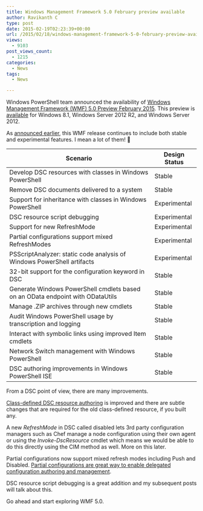 ```yaml
---
title: Windows Management Framework 5.0 February preview available
author: Ravikanth C
type: post
date: 2015-02-19T02:23:39+00:00
url: /2015/02/18/windows-management-framework-5-0-february-preview-available/
views:
  - 9103
post_views_count:
  - 1215
categories:
  - News
tags:
  - News

---
```

Windows PowerShell team announced the availability of [Windows Management Framework (WMF) 5.0 Preview February 2015][1]. This preview is [available][2] for Windows 8.1, Windows Server 2012 R2, and Windows Server 2012.

As [announced earlier][3], this WMF release continues to include both stable and experimental features. I mean a lot of them! 🙂

| **Scenario**                                                 | **Design Status** |
| ------------------------------------------------------------ | ----------------- |
| Develop DSC resources with classes in Windows PowerShell     | Stable            |
| Remove DSC documents delivered to a system                   | Stable            |
| Support for inheritance with classes in Windows PowerShell   | Experimental      |
| DSC resource script debugging                                | Experimental      |
| Support for new RefreshMode                                  | Experimental      |
| Partial configurations support mixed RefreshModes            | Experimental      |
| PSScriptAnalyzer: static code analysis of Windows PowerShell artifacts | Experimental      |
| 32-bit support for the configuration keyword in DSC          | Stable            |
| Generate Windows PowerShell cmdlets based on an OData endpoint with ODataUtils | Stable            |
| Manage .ZIP archives through new cmdlets                     | Stable            |
| Audit Windows PowerShell usage by transcription and logging  | Stable            |
| Interact with symbolic links using improved Item cmdlets     | Stable            |
| Network Switch management with Windows PowerShell            | Stable            |
| DSC authoring improvements in Windows PowerShell ISE         | Stable            |

From a DSC point of view, there are many improvements.

[Class-defined DSC resource authoring][4] is improved and there are subtle changes that are required for the old class-defined resource, if you built any.

A new _RefreshMode_ in DSC called disabled lets 3rd party configuration managers such as Chef manage a node configuration using their own agent or using the _Invoke-DscResource_ cmdlet which means we would be able to do this directly using the CIM method as well. More on this later.

Partial configurations now support mixed refresh modes including Push and Disabled. [Partial configurations are great way to enable delegated configuration authoring and management][5].

DSC resource script debugging is a great addition and my subsequent posts will talk about this.

Go ahead and start exploring WMF 5.0.

[1]: http://blogs.msdn.com/b/powershell/archive/2015/02/18/windows-management-framework-5-0-preview-february-2015-is-now-available.aspx
[2]: http://www.microsoft.com/en-us/download/details.aspx?id=30653
[3]: http://blogs.msdn.com/b/powershell/archive/2014/12/10/wmf-5-0-preview-defining-quot-experimental-designs-quot-and-quot-stable-designs-quot.aspx
[4]: /2014/10/06/class-defined-dsc-resources-in-windows-management-framework-5-0-preview/
[5]: /2014/10/02/partial-dsc-configurations-in-windows-management-framework-wmf-5-0/